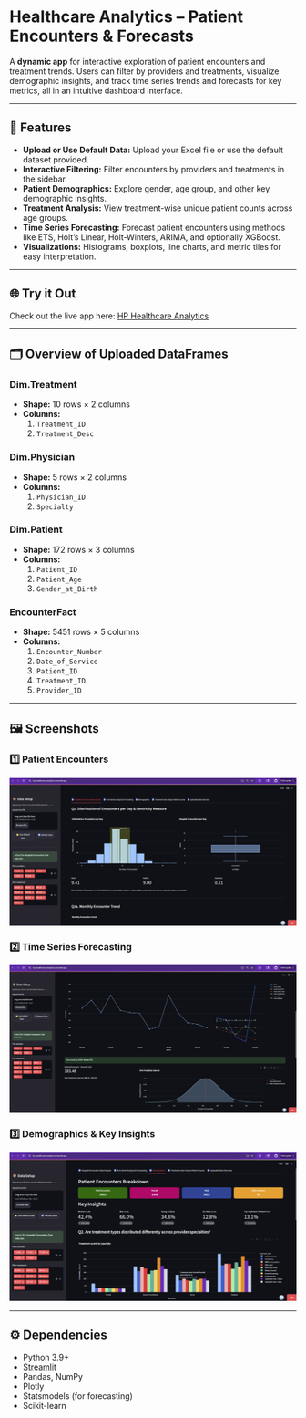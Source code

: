 # Healthcare Analytics – Patient Encounters & Forecasts

A **dynamic app** for interactive exploration of patient encounters and treatment trends. Users can filter by providers and treatments, visualize demographic insights, and track time series trends and forecasts for key metrics, all in an intuitive dashboard interface.

---

## 🚀 Features

- **Upload or Use Default Data:** Upload your Excel file or use the default dataset provided.
- **Interactive Filtering:** Filter encounters by providers and treatments in the sidebar.
- **Patient Demographics:** Explore gender, age group, and other key demographic insights.
- **Treatment Analysis:** View treatment-wise unique patient counts across age groups.
- **Time Series Forecasting:** Forecast patient encounters using methods like ETS, Holt’s Linear, Holt-Winters, ARIMA, and optionally XGBoost.
- **Visualizations:** Histograms, boxplots, line charts, and metric tiles for easy interpretation.

---

## 🌐 Try it Out

Check out the live app here: [HP Healthcare Analytics](https://hp-healthcare-analytics.streamlit.app/)  

---

## 🗂 Overview of Uploaded DataFrames

### Dim.Treatment
- **Shape:** 10 rows × 2 columns  
- **Columns:**
  1. `Treatment_ID`
  2. `Treatment_Desc`

### Dim.Physician
- **Shape:** 5 rows × 2 columns  
- **Columns:**
  1. `Physician_ID`
  2. `Specialty`

### Dim.Patient
- **Shape:** 172 rows × 3 columns  
- **Columns:**
  1. `Patient_ID`
  2. `Patient_Age`
  3. `Gender_at_Birth`

### EncounterFact
- **Shape:** 5451 rows × 5 columns  
- **Columns:**
  1. `Encounter_Number`
  2. `Date_of_Service`
  3. `Patient_ID`
  4. `Treatment_ID`
  5. `Provider_ID`

---
## 🖼 Screenshots

### 1️⃣ Patient Encounters
![Encounters Breakdown](screenshots/1-encounters.png)

### 2️⃣ Time Series Forecasting
![Time Series Forecasting](screenshots/2-forecast.png)

### 3️⃣ Demographics & Key Insights
![Demographics Insights](screenshots/3-demographics.png)

---

## ⚙️ Dependencies

- Python 3.9+
- [Streamlit](https://streamlit.io/)
- Pandas, NumPy
- Plotly
- Statsmodels (for forecasting)
- Scikit-learn
